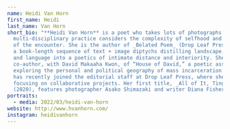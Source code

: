 ```yaml
---
name: Heidi Van Horn
first_name: Heidi
last_name: Van Horn
short_bio: "**Heidi Van Horn** is a poet who takes lots of photographs. Her
  multi-disciplinary practice considers the complexity of selfhood and the space
  of the encounter. She is the author of _Belated Poem_ (Drop Leaf Press, 2019),
  a book-length sequence of text + image diptychs distilling landscape, color,
  and language into a poetics of intimate distance and interiority. She is
  co-author, with David Makaaha Kwon, of “House of David,” a poetic assemblage
  exploring the personal and political geography of mass incarceration. Heidi
  has recently joined the editorial staff at Drop Leaf Press, where she will be
  focusing on collaborative projects. Her first title, _All of It, Tinged_
  (2020), features photographer Asako Shimazaki and writer Diana Fisher. "
portraits:
  - media: 2022/03/heidi-van-horn
website: http://www.hvanhorn.com/
instagram: heidivanhorn
---
```

